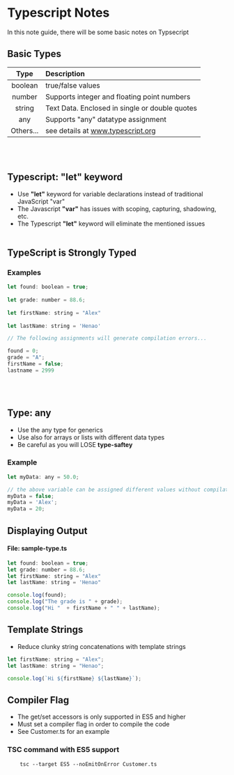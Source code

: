 # Typescript Notes

In this note guide, there will be some basic notes on Typsecript

## Basic Types

| Type        | Description |
| :-------------:| :-------------| 
| boolean     | true/false values|
| number      | Supports integer and floating point numbers |
| string  | Text Data. Enclosed in single or double quotes |
| any  | Supports "any" datatype assignment |
| Others...  | see details at www.typescript.org |

<br><br>
## Typescript: "let" keyword
* Use **"let"** keyword for variable declarations instead of traditional JavaScript "var"
* The Javascript **"var"** has issues with scoping, capturing, shadowing, etc.
* The Typescript **"let"** keyword will eliminate the mentioned issues
<br><br>
## TypeScript is Strongly Typed
### Examples
```javascript
let found: boolean = true;
  
let grade: number = 88.6;
  
let firstName: string = "Alex"
  
let lastName: string = 'Henao'

// The following assignments will generate compilation errors...

found = 0;
grade = "A";
firstName = false;
lastname = 2999
```
<br><br>
## Type: any
* Use the any type for generics
* Use also for arrays or lists with different data types
* Be careful as you will LOSE **type-saftey**
### Example
```javascript
let myData: any = 50.0;

// the above variable can be assigned different values without compilation error
myData = false;
myData = 'Alex';
myData = 20;
```
## Displaying Output
#### File: sample-type.ts
```javascript
let found: boolean = true;
let grade: number = 88.6;
let firstName: string = "Alex"
let lastName: string = 'Henao"

console.log(found);
console.log("The grade is " + grade);
console.log("Hi "  + firstName + " " + lastName);
```

## Template Strings
* Reduce clunky string concatenations with template strings

``` javascript
let firstName: string = "Alex";
let lastName: string = "Henao";

console.log(`Hi ${firstName} ${lastName}`);  
```

## Compiler Flag
* The get/set accessors is only supported in ES5 and higher
* Must set a compiler flag in order to compile the code
* See Customer.ts for an example

### TSC command with ES5 support
```
    tsc --target ES5 --noEmitOnError Customer.ts
```



